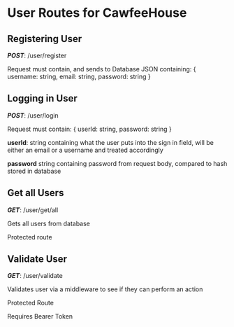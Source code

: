 # User Routes for CawfeeHouse

## Registering User

**_POST_**: /user/register

Request must contain, and sends to Database JSON containing:
{
username: string,
email: string,
password: string
}

## Logging in User

**_POST_**: /user/login

Request must contain:
{
userId: string,
password: string
}

**userId**: string containing what the user puts into the sign in field, will be either an email or a username and treated accordingly

**password** string containing password from request body, compared to hash stored in database

## Get all Users

**_GET_**: /user/get/all

Gets all users from database

Protected route

## Validate User

**_GET_**: /user/validate

Validates user via a middleware to see if they can perform an action

Protected Route

Requires Bearer Token
